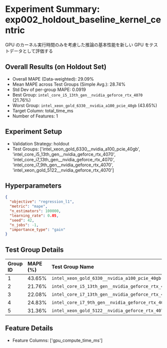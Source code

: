 # Experiment Summary: exp002_holdout_baseline_kernel_centric

GPU のカーネル実行時間のみを考慮した推論の基本性能を新しい GPU をテストデータとして評価する

## Overall Results (on Holdout Set)

- Overall MAPE (Data-weighted): 29.09%
- Mean MAPE across Test Groups (Simple Avg.): 28.74%
- Std Dev of per-group MAPE: 0.0919
- Best Group: `intel_core_i5_13th_gen__nvidia_geforce_rtx_4070` (21.76%)
- Worst Group: `intel_xeon_gold_6330__nvidia_a100_pcie_40gb` (43.65%)
- Target Column: total_time_ms
- Number of Features: 1

## Experiment Setup

- Validation Strategy: holdout
- Test Groups: ['intel_xeon_gold_6330__nvidia_a100_pcie_40gb', 'intel_core_i5_13th_gen__nvidia_geforce_rtx_4070', 'intel_core_i7_13th_gen__nvidia_geforce_rtx_4070', 'intel_core_i7_9th_gen__nvidia_geforce_rtx_4070', 'intel_xeon_gold_5122__nvidia_geforce_rtx_4070']

## Hyperparameters

```json
{
  "objective": "regression_l1",
  "metric": "mape",
  "n_estimators": 100000,
  "learning_rate": 0.05,
  "seed": 42,
  "n_jobs": -1,
  "importance_type": "gain"
}
```

## Test Group Details

| Group ID | MAPE (%) | Test Group Name                                   |
| :------- | :------- | :------------------------------------------------ |
| 1        | 43.65%   | `intel_xeon_gold_6330__nvidia_a100_pcie_40gb`     |
| 2        | 21.76%   | `intel_core_i5_13th_gen__nvidia_geforce_rtx_4070` |
| 3        | 22.08%   | `intel_core_i7_13th_gen__nvidia_geforce_rtx_4070` |
| 4        | 24.83%   | `intel_core_i7_9th_gen__nvidia_geforce_rtx_4070`  |
| 5        | 31.36%   | `intel_xeon_gold_5122__nvidia_geforce_rtx_4070`   |

## Feature Details

- Feature Columns: ['gpu_compute_time_ms']
